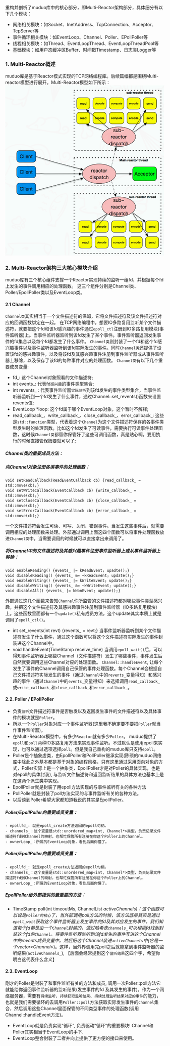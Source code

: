 重构并剖析了muduo库中的核心部分，即Multi-Reactor架构部分，具体细分有以下几个模块：
- 网络相关模块：如Socket、InetAddress、TcpConnection、Acceptor、TcpServer等
- 事件循环相关模块：如EventLoop、Channel、Poller、EPollPoller等
- 线程相关模块：如Thread、EventLoopThread、EventLoopThreadPool等
- 基础模块：如用户态缓冲区Buffer、时间戳Timestamp、日志类Logger等
### 1. Multi-Reactor概述
muduo库是基于Reactor模式实现的TCP网络编程库。后续篇幅都是围绕Multi-reactor模型进行展开。Multi-Reactor模型如下所示：
![Alt text](pic/image.png)

### 2. Multi-Reactor架构三大核心模块介绍
muduo库有三个核心组件支撑一个Reactor实现持续的监听一组fd，并根据每个fd上发生的事件调用相应的处理函数。
这三个组件分别是Channel类、Poller/EpollPoller类以及EventLoop类。

#### 2.1 Channel
```Channel类```其实相当于一个文件描述符的保姆，它将文件描述符及该文件描述符对应的回调函数绑定在一起。
在TCP网络编程中，想要IO多路复用监听某个文件描述符，就要把这个fd和该fd感兴趣的事件通过```epoll_ctl```注册到IO多路复用模块(事件监听器)上。当事件监听器监听到该fd发生了某个事件。事件监听器返回发生事件的fd集合以及每个fd都发生了什么事件。
```Channel类```则封装了一个fd和这个fd感兴趣事件以及事件监听器监听到该fd实际发生的事件。同时```Channel类```还提供了设置该fd的感兴趣事件，以及将该fd及其感兴趣事件注册到事件监听器或从事件监听器上移除，以及保存了该fd的每种事件对应的处理函数。
```Channel类```有以下几个重要成员变量: 
- fd_: 这个Channel对象照看的文件描述符;
- int events_: 代表fd```感兴趣```的事件类型集合;
- int revents_ : 代表事件监听器```实际监听```到该fd发生的事件类型集合，当事件监听器监听到一个fd发生了什么事件，通过Channel::set_revents()函数来设置revents值;
- EventLoop *loop: 这个fd属于哪个EventLoop对象，这个暂时不解释;
- read_callback_、write_callback_、close_callback_、error_callback_: 这些是```std::function```类型，代表着这个```Channel```为这个文件描述符保存的各事件类型发生时的处理函数。比如这个fd发生了可读事件，需要执行可读事件处理函数，这时候```Channel类```都替你保管好了这些可调用函数，真是贴心啊，要用执行的时候直接管保姆要就可以了;
##### Channel类的重要成员方法：
##### 向Channel对象注册各类事件的处理函数：
```
void setReadCallback(ReadEventCallback cb) {read_callback_ = std::move(cb);}
void setWriteCallback(Eventcallback cb) {write_callback_ = std::move(cb);}
void setCloseCallback(EventCallback cb) {close_callback_ = std::move(cb);}
void setErrorCallback(EventCallback cb) {error_callback_ = std::move(cb);}
```
一个文件描述符会发生可读、可写、关闭、错误事件。当发生这些事件后，就需要调用相应的处理函数来处理。外部通过调用上面这四个函数可以将事件处理函数放进```Channel类```中，当需要调用的时候就可以直接拿出来调用了。

##### 将Channel中的文件描述符及其感兴趣事件注册事件监听器上或从事件监听器上移除：
```
void enableReading() {events_ |= kReadEvent; upadte();}
void disableReading() {events_ &= ~kReadEvent; update();}
void enableWriting() {events_ |= kWriteEvent; update();}
void disableWriting() {events_ &= ~kWriteEvent; update();}
void disableAll() {events_ |= kNonEvent; update();}
```

外部通过这几个函数来告知```Channel```你所监管的文件描述符都对哪些事件类型感兴趣，并把这个文件描述符及其感兴趣事件注册到事件监听器（IO多路复用模块）上。这些函数里面都有一个```update()```私有成员方法，这个update其实本质上就是调用了```epoll_ctl()```。

- int set_revents(int revt) {revents_ = revt;} 当事件监听器监听到某个文件描述符发生了什么事件，通过这个函数可以将这个文件描述符实际发生的事件封装进这个Channel中。
- void handleEvent(TimeStamp receive_time) 当调用```epoll_wait()```后，可以得知事件监听器上哪些Channel（文件描述符）发生了哪些事件，事件发生后自然就要调用这些Channel对应的处理函数。 ```Channel::handleEvent```, 让每个发生了事件的Channel调用自己保管的事件处理函数。每个Channel会根据自己文件描述符实际发生的事件（通过```Channel```中的```revents_```变量得知）和感兴趣的事件（通过```Channel```中的```events_```变量得知）来选择调用```read_callback_```或```write_callback_```和```close_callback_```和```error_callback_```。

#### 2.2. Poller / EPollPoller
- 负责```监听```文件描述符事件是否触发以及返回发生事件的文件描述符以及具体事件的模块就是```Poller```。
- 所以一个```Poller```对象对应一个事件监听器(这里我不确定要不要把```Poller```就当作事件监听器)。
- 在Multi-Reactor模型中，有多少```Reactor```就有多少```Poller```。
muduo提供了```epoll```和```poll```两种IO多路复用方法来实现事件监听。不过默认是使用epoll来实现，也可以通过选项选择```poll```。但是我自己重构的muduo库只支持```epoll```。
- Poller是个抽象虚类，由EpollPoller和PollPoller继承实现(陈硕的muduo网络库中除此之外基本都是基于对象的编程风格，只有这里通过采用面向对象的方式，Poller实际上是一个抽象类，EpollPoller才是对Poller的具体实现，也是对epoll的具体封装), 与监听文件描述符和返回监听结果的具体方法也基本上是在这两个派生类中实现。
- EpollPoller就是封装了用epoll方法实现的与事件监听有关的各种方法
- PollPoller就是封装了poll方法实现的与事件监听有关的各种方法。
- 以后谈到Poller希望大家都知道我说的其实是EpollPoller。

##### Poller/EpollPoller的重要成员变量：
```
- epollfd_: 就是epoll_create方法返回的epoll句柄。
- channels_：这个变量是std::unordered_map<int, Channel*>类型，负责记录文件描述符fd到Channel的映射，也帮忙保管所有注册在你这个Poller上的Channel。
- ownerLoop_：所属的EventLoop对象，看到后面你懂了。
```

##### Poller/EpollPoller的重要成员变量：
```
- epollfd_: 就是epoll_create方法返回的epoll句柄。
- channels_：这个变量是std::unordered_map<int, Channel*>类型，负责记录文件描述符fd到Channel的映射，也帮忙保管所有注册在你这个Poller上的Channel。
- ownerLoop_：所属的EventLoop对象，看到后面你懂了。
```

##### EpollPoller给外部提供的最重要的方法：
- TimeStamp poll(int timeoutMs, ChannelList *activeChannels)：这个函数可以说是```Poller的核心```了，当外部调用poll方法的时候，该方法底层其实是通过```epoll_wait```获取这个事件监听器上发生事件的fd及其对应发生的事件，我们知道每个fd都是由一个```Channel```封装的，通过哈希表```channels_```可以根据fd找到封装这个fd的```Channel```。将事件监听器监听到该fd发生的事件写进这个Channel中的revents成员变量中。然后把这个Channel装进```activeChannels```中(它是一个vector<Channel*>)。这样，当外界调用完poll之后就能拿到事件监听器的监听结果(```activeChannels_```), 【后面会经常提到这个```监听结果```这四个字，希望你明白这代表什么含义】

#### 2.3. EventLoop
刚才的Poller是封装了和事件监听有关的方法和成员, 调用一次Poller::poll方法它就能给你返回事件监听器的监听结果(发生事件的fd 及其发生的事件)。作为一个网络服务器，需要有```持续监听```、```持续获取监听结果```、```持续处理监听结果对应的事件```的能力，也就是我们需要循环的去调用```Poller::poll```方法获取实际发生事件的```Channel```集合，然后调用这些Channel里面保管的不同类型事件的处理函数(调用Channel::handleEvent方法)。

- EventLoop就是负责实现"循环", 负责驱动"循环"的重要模块! Channel和Poller其实相当于EventLoop的手下.
- EventLoop整合封装了二者并向上提供了更方便的接口来使用。
